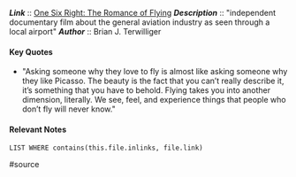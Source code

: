 ***Link***      :: [One Six Right: The Romance of Flying](https://en.wikipedia.org/wiki/One_Six_Right)
***Description***      :: "independent documentary film about the general aviation industry as seen through a local airport"
***Author*** :: Brian J. Terwilliger

#### Key Quotes
* "Asking someone why they love to fly is almost like asking someone why they like Picasso. The beauty is the fact that you can’t really describe it, it’s something that you have to behold. Flying takes you into another dimension, literally. We see, feel, and experience things that people who don’t fly will never know."

#### Relevant Notes
```dataview
LIST WHERE contains(this.file.inlinks, file.link)
```

#source
